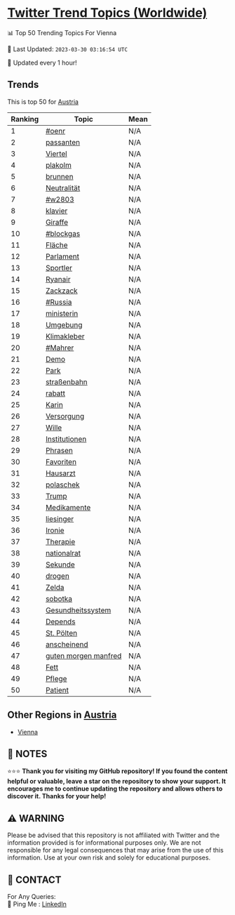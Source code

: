 [Twitter Trend Topics (Worldwide)](https://github.com/ErcinDedeoglu/Twitter-Trend-Topics)
==========


📊 Top 50 Trending Topics For Vienna

📆 Last Updated: `2023-03-30 03:16:54 UTC`

🔧 Updated every 1 hour!


## Trends

This is top 50 for [Austria](</Austria>)

| Ranking | Topic | Mean |
| ------- | ------------ | ------------ |
| 1 | [#oenr](http://twitter.com/search?q=%23oenr) | N/A |
| 2 | [passanten](http://twitter.com/search?q=passanten) | N/A |
| 3 | [Viertel](http://twitter.com/search?q=Viertel) | N/A |
| 4 | [plakolm](http://twitter.com/search?q=plakolm) | N/A |
| 5 | [brunnen](http://twitter.com/search?q=brunnen) | N/A |
| 6 | [Neutralität](http://twitter.com/search?q=Neutralit%c3%a4t) | N/A |
| 7 | [#w2803](http://twitter.com/search?q=%23w2803) | N/A |
| 8 | [klavier](http://twitter.com/search?q=klavier) | N/A |
| 9 | [Giraffe](http://twitter.com/search?q=Giraffe) | N/A |
| 10 | [#blockgas](http://twitter.com/search?q=%23blockgas) | N/A |
| 11 | [Fläche](http://twitter.com/search?q=Fl%c3%a4che) | N/A |
| 12 | [Parlament](http://twitter.com/search?q=Parlament) | N/A |
| 13 | [Sportler](http://twitter.com/search?q=Sportler) | N/A |
| 14 | [Ryanair](http://twitter.com/search?q=Ryanair) | N/A |
| 15 | [Zackzack](http://twitter.com/search?q=Zackzack) | N/A |
| 16 | [#Russia](http://twitter.com/search?q=%23Russia) | N/A |
| 17 | [ministerin](http://twitter.com/search?q=ministerin) | N/A |
| 18 | [Umgebung](http://twitter.com/search?q=Umgebung) | N/A |
| 19 | [Klimakleber](http://twitter.com/search?q=Klimakleber) | N/A |
| 20 | [#Mahrer](http://twitter.com/search?q=%23Mahrer) | N/A |
| 21 | [Demo](http://twitter.com/search?q=Demo) | N/A |
| 22 | [Park](http://twitter.com/search?q=Park) | N/A |
| 23 | [straßenbahn](http://twitter.com/search?q=stra%c3%9fenbahn) | N/A |
| 24 | [rabatt](http://twitter.com/search?q=rabatt) | N/A |
| 25 | [Karin](http://twitter.com/search?q=Karin) | N/A |
| 26 | [Versorgung](http://twitter.com/search?q=Versorgung) | N/A |
| 27 | [Wille](http://twitter.com/search?q=Wille) | N/A |
| 28 | [Institutionen](http://twitter.com/search?q=Institutionen) | N/A |
| 29 | [Phrasen](http://twitter.com/search?q=Phrasen) | N/A |
| 30 | [Favoriten](http://twitter.com/search?q=Favoriten) | N/A |
| 31 | [Hausarzt](http://twitter.com/search?q=Hausarzt) | N/A |
| 32 | [polaschek](http://twitter.com/search?q=polaschek) | N/A |
| 33 | [Trump](http://twitter.com/search?q=Trump) | N/A |
| 34 | [Medikamente](http://twitter.com/search?q=Medikamente) | N/A |
| 35 | [liesinger](http://twitter.com/search?q=liesinger) | N/A |
| 36 | [Ironie](http://twitter.com/search?q=Ironie) | N/A |
| 37 | [Therapie](http://twitter.com/search?q=Therapie) | N/A |
| 38 | [nationalrat](http://twitter.com/search?q=nationalrat) | N/A |
| 39 | [Sekunde](http://twitter.com/search?q=Sekunde) | N/A |
| 40 | [drogen](http://twitter.com/search?q=drogen) | N/A |
| 41 | [Zelda](http://twitter.com/search?q=Zelda) | N/A |
| 42 | [sobotka](http://twitter.com/search?q=sobotka) | N/A |
| 43 | [Gesundheitssystem](http://twitter.com/search?q=Gesundheitssystem) | N/A |
| 44 | [Depends](http://twitter.com/search?q=Depends) | N/A |
| 45 | [St. Pölten](http://twitter.com/search?q=St.+P%c3%b6lten) | N/A |
| 46 | [anscheinend](http://twitter.com/search?q=anscheinend) | N/A |
| 47 | [guten morgen manfred](http://twitter.com/search?q=guten+morgen+manfred) | N/A |
| 48 | [Fett](http://twitter.com/search?q=Fett) | N/A |
| 49 | [Pflege](http://twitter.com/search?q=Pflege) | N/A |
| 50 | [Patient](http://twitter.com/search?q=Patient) | N/A |



## Other Regions in [Austria](</Austria>)

* [Vienna](</Austria/Vienna.md>)



## 📝 NOTES

⭐⭐⭐ **Thank you for visiting my GitHub repository! If you found the content helpful or valuable, leave a star on the repository to show your support. It encourages me to continue updating the repository and allows others to discover it. Thanks for your help!**


## ⚠️ WARNING

Please be advised that this repository is not affiliated with Twitter and the information provided is for informational purposes only. We are not responsible for any legal consequences that may arise from the use of this information. Use at your own risk and solely for educational purposes.


## 📨 CONTACT

 For Any Queries:  
            🏓 Ping Me : [LinkedIn](https://www.linkedin.com/in/ercindedeoglu/)

